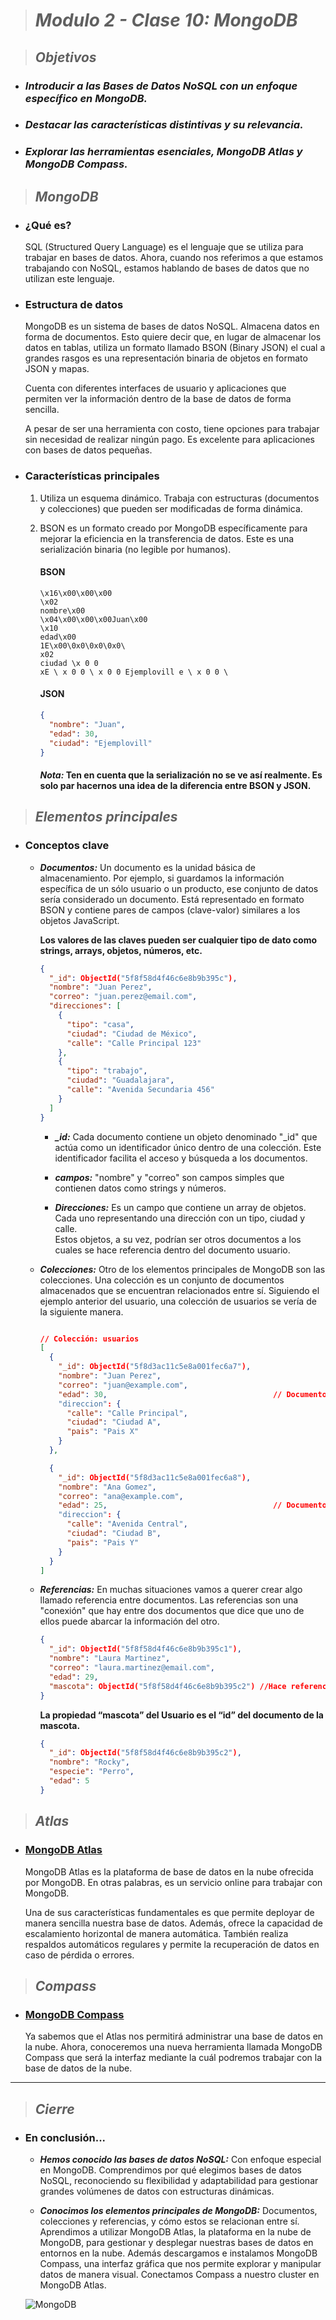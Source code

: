> # ***Modulo 2 - Clase 10: MongoDB***

> ## ***Objetivos***

* ### *Introducir a las Bases de Datos NoSQL con un enfoque específico en MongoDB.*

* ### *Destacar las características distintivas y su relevancia.*                                

* ### *Explorar las herramientas esenciales, MongoDB Atlas y MongoDB Compass.*

> ## ***MongoDB***

* ### **¿Qué es?**

    SQL (Structured Query Language) es el lenguaje que se utiliza para trabajar en bases de datos. Ahora, cuando nos referimos a que estamos trabajando con NoSQL, estamos hablando de bases de datos que no utilizan este lenguaje.

* ### **Estructura de datos**

    MongoDB es un sistema de bases de datos NoSQL. Almacena datos en forma de documentos. Esto quiere decir que, en lugar de almacenar los datos en tablas, utiliza un formato llamado BSON (Binary JSON) el cual a grandes rasgos es una representación binaria de objetos en formato JSON y mapas.

    Cuenta con diferentes interfaces de usuario y aplicaciones que permiten ver la información dentro de la base de datos de forma sencilla.

    A pesar de ser una herramienta con costo, tiene opciones para trabajar sin necesidad de realizar ningún pago. Es excelente para aplicaciones con bases de datos pequeñas.

* ### **Características principales**

    1. Utiliza un esquema dinámico. Trabaja con estructuras (documentos y colecciones) que pueden ser modificadas de forma dinámica.

    2. BSON es un formato creado por MongoDB específicamente para mejorar la eficiencia en la transferencia de datos. Este es una serialización binaria (no legible por humanos).

        #### **BSON**
        ```bson
        \x16\x00\x00\x00
        \x02
        nombre\x00
        \x04\x00\x00\x00Juan\x00
        \x10
        edad\x00
        1E\x00\0x0\0x0\0x0\
        x02 
        ciudad \x 0 0 
        xE \ x 0 0 \ x 0 0 Ejemplovill e \ x 0 0 \
        ```

        #### **JSON**
        ```json
        {
          "nombre": "Juan",
          "edad": 30,
          "ciudad": "Ejemplovill"
        }
        ```

       #### ***Nota:*** Ten en cuenta que la serialización no se ve así realmente. Es solo par hacernos una idea de la diferencia entre BSON y JSON.

> ## ***Elementos principales***

* ### **Conceptos clave**
  
    * ***Documentos:*** Un documento es la unidad básica de almacenamiento. Por ejemplo, si guardamos la información específica de un sólo usuario o un producto, ese conjunto de datos sería considerado un documento. Está representado en formato BSON y contiene pares de campos (clave-valor) similares a los objetos JavaScript.

        **Los valores de las claves pueden ser cualquier tipo de dato como strings, arrays, objetos, números, etc.**

        ```json
        {
          "_id": ObjectId("5f8f58d4f46c6e8b9b395c"),
          "nombre": "Juan Perez",
          "correo": "juan.perez@email.com",
          "direcciones": [
            {
              "tipo": "casa",
              "ciudad": "Ciudad de México",
              "calle": "Calle Principal 123"
            },
            {
              "tipo": "trabajo",
              "ciudad": "Guadalajara",
              "calle": "Avenida Secundaria 456"
            }
          ]
        }
        ```

        * ***_id:*** Cada documento contiene un objeto denominado "_id" que actúa como un identificador único dentro de una colección. Este identificador facilita el acceso y búsqueda a los documentos.
        
        * ***campos:*** "nombre" y "correo" son campos simples que contienen datos como strings y números.
        
        * ***Direcciones:*** Es un campo que contiene un array de objetos. Cada uno representando una dirección con un tipo, ciudad y calle.  
        Estos objetos, a su vez, podrían ser otros documentos a los cuales se hace referencia dentro del documento usuario.

    * ***Colecciones:*** Otro de los elementos principales de MongoDB son las colecciones. Una colección es un conjunto de documentos almacenados que se encuentran relacionados entre sí. Siguiendo el ejemplo anterior del usuario, una colección de usuarios se vería de la siguiente manera. 

        ```json
        
        // Colección: usuarios 
        [
          {
            "_id": ObjectId("5f8d3ac11c5e8a001fec6a7"),
            "nombre": "Juan Perez",
            "correo": "juan@example.com",
            "edad": 30,                                     // Documento: usuario1
            "direccion": {
              "calle": "Calle Principal",
              "ciudad": "Ciudad A",
              "pais": "Pais X"
            }
          },

          {
            "_id": ObjectId("5f8d3ac11c5e8a001fec6a8"),
            "nombre": "Ana Gomez",
            "correo": "ana@example.com",
            "edad": 25,                                     // Documento: usuario2                             
            "direccion": {
              "calle": "Avenida Central",
              "ciudad": "Ciudad B",
              "pais": "Pais Y"
            }
          }
        ]
        ```

  * ***Referencias:*** En muchas situaciones vamos a querer crear algo llamado referencia entre documentos. Las referencias son una "conexión" que hay entre dos documentos que dice que uno de ellos puede abarcar la información del otro.

    ```json
    {
      "_id": ObjectId("5f8f58d4f46c6e8b9b395c1"),
      "nombre": "Laura Martinez",
      "correo": "laura.martinez@email.com",
      "edad": 29,
      "mascota": ObjectId("5f8f58d4f46c6e8b9b395c2") //Hace referencia al _id de la mascota
    }
    ```

    **La propiedad “mascota” del Usuario es el “id” del documento de la mascota.**

    ```json
    {
      "_id": ObjectId("5f8f58d4f46c6e8b9b395c2"),
      "nombre": "Rocky",
      "especie": "Perro",
      "edad": 5
    }
    ```

> ## ***Atlas***

* ### **[MongoDB Atlas](https://www.mongodb.com/atlas/database)**

    MongoDB Atlas es la plataforma de base de datos en la nube ofrecida por MongoDB. En otras palabras, es un servicio online para trabajar con MongoDB.

    Una de sus características fundamentales es que permite deployar de manera sencilla nuestra base de datos. Además, ofrece la capacidad de escalamiento horizontal de manera automática. También realiza respaldos automáticos regulares y permite la recuperación de datos en caso de pérdida o errores.

> ## ***Compass***

* ### **[MongoDB Compass](https://www.mongodb.com/try/download/compass)**

    Ya sabemos que el Atlas nos permitirá administrar una base de datos en la nube. Ahora, conoceremos una nueva herramienta llamada MongoDB Compass que será la interfaz mediante la cuál podremos trabajar con la base de datos de la nube.
***
> ## ***Cierre***

* ### **En conclusión...**

  * ***Hemos conocido las bases de datos NoSQL:*** Con enfoque especial en MongoDB. Comprendimos por qué elegimos bases de datos NoSQL, reconociendo su flexibilidad y adaptabilidad para gestionar grandes volúmenes de datos con estructuras dinámicas.

  * ***Conocimos los elementos principales de MongoDB:*** Documentos, colecciones y referencias, y cómo estos se relacionan entre sí. Aprendimos a utilizar MongoDB Atlas, la plataforma en la nube de MongoDB, para gestionar y desplegar nuestras bases de datos en entornos en la nube. Además descargamos e instalamos MongoDB Compass, una interfaz gráfica que nos permite explorar y manipular datos de manera visual. Conectamos Compass a nuestro cluster en MongoDB Atlas.

  ![MongoDB](cierreMongoDB.png)